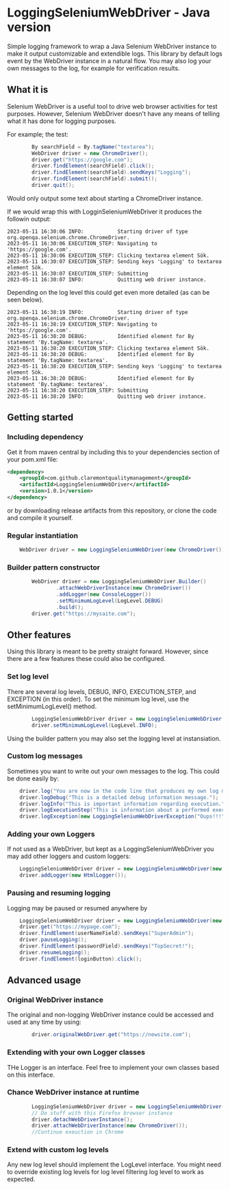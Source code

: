 # LoggingSeleniumWebDriver - Java version
Simple logging framework to wrap a Java Selenium WebDriver instance to make it output customizable and extendible logs.
This library by default logs event by the WebDriver instance in a natural flow. 
You may also log your own messages to the log, for example for verification results. 

## What it is
Selenium WebDriver is a useful tool to drive web browser activities for test purposes. 
However, Selenium WebDriver doesn't have any means of telling what it has done for logging purposes.

For example; the test:
```java
        By searchField = By.tagName("textarea");
        WebDriver driver = new ChromeDriver();
        driver.get("https://google.com");
        driver.findElement(searchField).click();
        driver.findElement(searchField).sendKeys("Logging");
        driver.findElement(searchField).submit();
        driver.quit();
```
Would only output some text about starting a ChromeDriver instance.

If we would wrap this with LogginSeleniumWebDriver it produces the followin output:
```console
2023-05-11 16:30:06 INFO:           Starting driver of type org.openqa.selenium.chrome.ChromeDriver.
2023-05-11 16:30:06 EXECUTION_STEP: Navigating to 'https://google.com'.
2023-05-11 16:30:06 EXECUTION_STEP: Clicking textarea element Sök.
2023-05-11 16:30:07 EXECUTION_STEP: Sending keys 'Logging' to textarea element Sök.
2023-05-11 16:30:07 EXECUTION_STEP: Submitting
2023-05-11 16:30:07 INFO:           Quitting web driver instance.
```
Depending on the log level this could get even more detailed (as can be seen below).

```console
2023-05-11 16:38:19 INFO:           Starting driver of type org.openqa.selenium.chrome.ChromeDriver.
2023-05-11 16:38:19 EXECUTION_STEP: Navigating to 'https://google.com'.
2023-05-11 16:38:20 DEBUG:          Identified element for By statement 'By.tagName: textarea'.
2023-05-11 16:38:20 EXECUTION_STEP: Clicking textarea element Sök.
2023-05-11 16:38:20 DEBUG:          Identified element for By statement 'By.tagName: textarea'.
2023-05-11 16:38:20 EXECUTION_STEP: Sending keys 'Logging' to textarea element Sök.
2023-05-11 16:38:20 DEBUG:          Identified element for By statement 'By.tagName: textarea'.
2023-05-11 16:38:20 EXECUTION_STEP: Submitting
2023-05-11 16:38:20 INFO:           Quitting web driver instance.
```

## Getting started
### Including dependency
Get it from maven central by including this to your dependencies section of your pom.xml file:
```xml
<dependency>
    <groupId>com.github.claremontqualitymanagement</groupId>
    <artifactId>LoggingSeleniumWebDriver</artifactId>
    <version>1.0.1</version>
</dependency>
```
or by downloading release artifacts from this repository, or clone the code and compile it yourself.

### Regular instantiation
```java
    WebDriver driver = new LoggingSeleniumWebDriver(new ChromeDriver()); //Enables console logger by default
```
### Builder pattern constructor
```java
        WebDriver driver = new LoggingSeleniumWebDriver.Builder()
                .attachWebDriverInstance(new ChromeDriver())
                .addLogger(new ConsoleLogger())
                .setMinimumLogLevel(LogLevel.DEBUG)
                .build();
        driver.get("https://mysaite.com");
```

## Other features
Using this library is meant to be pretty straight forward. However, since there are a few features these could also be configured.

### Set log level
There are several log levels, DEBUG, INFO, EXECUTION_STEP, and EXCEPTION (in this order). 
To set the minimum log level, use the setMinimumLogLevel() method.
```java
        LoggingSeleniumWebDriver driver = new LoggingSeleniumWebDriver(new FirefoxDriver());
        driver.setMinimumLogLevel(LogLevel.INFO);
```    
Using the builder pattern you may also set the logging level at instansiation.

### Custom log messages
Sometimes you want to write out your own messages to the log. 
This could be done easily by:
```java
    driver.log("You are now in the code line that produces my own log message."); //Default log level is INFO
    driver.logDebug("This is a detailed debug information message.");
    driver.logInfo("This is important information regarding execution.");
    driver.logExecutionStep("This is information about a performed execution step.");
    driver.logException(new LoggingSeleniumWebDriverException("Oups!!!"));
```


### Adding your own Loggers
If not used as a WebDriver, but kept as a LoggingSeleniumWebDriver you may add other loggers and custom loggers:
```java
    LoggingSeleniumWebDriver driver = new LoggingSeleniumWebDriver(new ChromeDriver());
    driver.addLogger(new HtmlLogger());
```

### Pausing and resuming logging
Logging may be paused or resumed anywhere by
```java
    LoggingSeleniumWebDriver driver = new LoggingSeleniumWebDriver(new ChromeDriver());
    driver.get("https://mypage.com");
    driver.findElement(userNameField).sendKeys("SuperAdmin");
    driver.pauseLogging();
    driver.findElement(passwordField).sendKeys("TopSecret!");
    driver.resumeLogging();
    driver.findElement(loginButton).click();
```

## Advanced usage

### Original WebDriver instance
The original and non-logging WebDriver instance could be accessed and used at any time by using:
```java
        driver.originalWebDriver.get("https://newsite.com");
```

### Extending with your own Logger classes
THe Logger is an interface. Feel free to implement your own classes based on this interface. 

### Chance WebDriver instance at runtime
```java
        LoggingSeleniumWebDriver driver = new LoggingSeleniumWebDriver(new FirefoxDriver());
        // Do stuff with this Firefox browser instance
        driver.detachWebDriverInstance();
        driver.attachWebDriverInstance(new ChromeDriver());
        //Continue exeuction in Chrome
```

### Extend with custom log levels
Any new log level should implement the LogLevel interface. You might need to override existing log levels for log level filtering log level to work as expected. 
